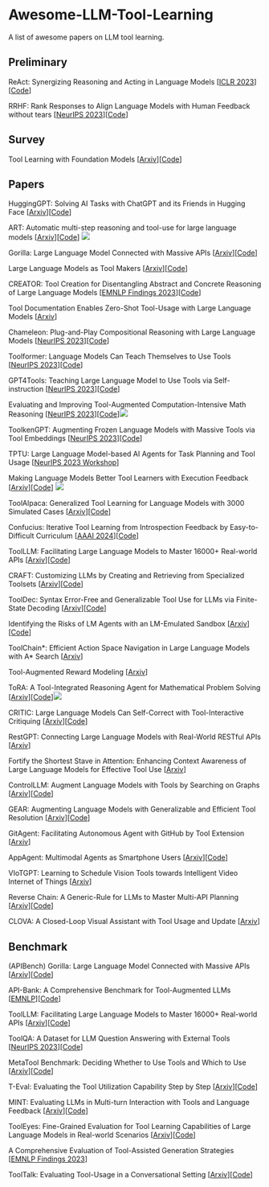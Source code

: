 # Awesome-LLM-Tool-Learning
A list of awesome papers on LLM tool learning.

## Preliminary
ReAct: Synergizing Reasoning and Acting in Language Models [[ICLR 2023](cmt3.research.microsoft.com/AAAI2024/Submission/MetaReviews/14045)][[Code](https://github.com/ysymyth/ReAct)]

RRHF: Rank Responses to Align Language Models with Human Feedback without tears [[NeurIPS 2023](https://arxiv.org/abs/2304.05302)][[Code](https://github.com/ganjinzero/rrhf)]
## Survey
Tool Learning with Foundation Models [[Arxiv](https://arxiv.org/abs/2304.08354)][[Code](https://github.com/openbmb/bmtools)]

## Papers
HuggingGPT: Solving AI Tasks with ChatGPT and its Friends in Hugging Face [[Arxiv](https://arxiv.org/abs/2303.17580)][[Code](https://github.com/microsoft/JARVIS)]

ART: Automatic multi-step reasoning and tool-use for large language models [[Arxiv](https://arxiv.org/abs/2303.09014)][[Code](https://github.com/guidance-ai/guidance)] ![](https://img.shields.io/badge/Math-green)

Gorilla: Large Language Model Connected with Massive APIs [[Arxiv](https://arxiv.org/abs/2305.15334)][[Code](https://github.com/ShishirPatil/gorilla)]

Large Language Models as Tool Makers [[Arxiv](https://arxiv.org/abs/2305.17126)][[Code](https://github.com/ctlllll/llm-toolmaker)]

CREATOR: Tool Creation for Disentangling Abstract and Concrete Reasoning of Large Language Models [[EMNLP Findings 2023](https://aclanthology.org/2023.findings-emnlp.462.pdf)][[Code](https://github.com/qiancheng0/creator)]

Tool Documentation Enables Zero-Shot Tool-Usage with Large Language Models [[Arxiv](https://arxiv.org/pdf/2308.00675.pdf)]

Chameleon: Plug-and-Play Compositional Reasoning with Large Language Models [[NeurIPS 2023](https://arxiv.org/abs/2304.09842)][[Code](https://github.com/lupantech/chameleon-llm)]

Toolformer: Language Models Can Teach Themselves to Use Tools [[NeurIPS 2023](https://arxiv.org/abs/2302.04761)][[Code](https://github.com/lucidrains/toolformer-pytorch)]

GPT4Tools: Teaching Large Language Model to Use Tools via Self-instruction [[NeurIPS 2023](https://arxiv.org/abs/2305.18752)][[Code](https://github.com/AILab-CVC/GPT4Tools)]

Evaluating and Improving Tool-Augmented Computation-Intensive Math Reasoning [[NeurIPS 2023](https://arxiv.org/abs/2306.02408)][[Code](https://github.com/rucaibox/carp)]![](https://img.shields.io/badge/Math-green)

ToolkenGPT: Augmenting Frozen Language Models with Massive Tools via Tool Embeddings [[NeurIPS 2023](https://arxiv.org/abs/2305.11554)][[Code](https://github.com/Ber666/ToolkenGPT)]

TPTU: Large Language Model-based AI Agents for Task Planning and Tool Usage [[NeurIPS 2023 Workshop](https://arxiv.org/abs/2308.03427)]

Making Language Models Better Tool Learners with Execution Feedback [[Arxiv](https://arxiv.org/abs/2305.13068)][[Code](https://github.com/zjunlp/trice)] ![](https://img.shields.io/badge/RL-orange)

ToolAlpaca: Generalized Tool Learning for Language Models with 3000 Simulated Cases [[Arxiv](https://arxiv.org/abs/2306.05301)][[Code](https://github.com/tangqiaoyu/ToolAlpaca)]

Confucius: Iterative Tool Learning from Introspection Feedback by Easy-to-Difficult Curriculum [[AAAI 2024](https://arxiv.org/abs/2308.14034)][[Code](https://github.com/shizhl/Confucius)]

ToolLLM: Facilitating Large Language Models to Master 16000+ Real-world APIs [[Arxiv](https://arxiv.org/pdf/2307.16789.pdf)][[Code](https://github.com/openbmb/toolbench)]

CRAFT: Customizing LLMs by Creating and Retrieving from Specialized Toolsets [[Arxiv](https://arxiv.org/abs/2309.17428)][[Code](https://github.com/lifan-yuan/craft)]

ToolDec: Syntax Error-Free and Generalizable Tool Use for LLMs via Finite-State Decoding [[Arxiv](https://arxiv.org/abs/2310.07075)][[Code](https://github.com/chenhongqiao/tooldec)]

Identifying the Risks of LM Agents with an LM-Emulated Sandbox [[Arxiv](https://arxiv.org/pdf/2309.15817.pdf)][[Code](https://github.com/ryoungj/ToolEmu)]

ToolChain*: Efficient Action Space Navigation in Large Language Models with A* Search [[Arxiv](https://arxiv.org/pdf/2310.13227v1.pdf)]

Tool-Augmented Reward Modeling [[Arxiv](https://arxiv.org/abs/2310.01045)]

ToRA: A Tool-Integrated Reasoning Agent for Mathematical Problem Solving [[Arxiv](https://arxiv.org/abs/2309.17452)][[Code](https://github.com/microsoft/ToRA)]![](https://img.shields.io/badge/Math-green)

CRITIC: Large Language Models Can Self-Correct with Tool-Interactive Critiquing [[Arxiv](https://arxiv.org/pdf/2305.11738.pdf)][[Code](https://github.com/microsoft/ProphetNet/tree/master/CRITIC)]

RestGPT: Connecting Large Language Models with Real-World RESTful APIs [[Arxiv](https://arxiv.org/abs/2306.06624)]

Fortify the Shortest Stave in Attention: Enhancing Context Awareness of Large Language Models for Effective Tool Use [[Arxiv](https://arxiv.org/abs/2312.04455)]

ControlLLM: Augment Language Models with Tools by Searching on Graphs [[Arxiv](https://arxiv.org/pdf/2310.17796.pdf)][[Code](https://github.com/opengvlab/controlllm)]

GEAR: Augmenting Language Models with Generalizable and Efficient Tool Resolution [[Arxiv](https://arxiv.org/abs/2307.08775)][[Code](https://github.com/yining610/gear)]

GitAgent: Facilitating Autonomous Agent with GitHub by Tool Extension [[Arxiv](https://arxiv.org/pdf/2312.17294.pdf)]

AppAgent: Multimodal Agents as Smartphone Users [[Arxiv](https://arxiv.org/abs/2312.13771)][[Code](https://github.com/mnotgod96/AppAgent?tab=readme-ov-file)]

VIoTGPT: Learning to Schedule Vision Tools towards Intelligent Video Internet of Things [[Arxiv](https://arxiv.org/abs/2312.00401)]

Reverse Chain: A Generic-Rule for LLMs to Master Multi-API Planning [[Arxiv](https://arxiv.org/pdf/2310.04474.pdf)][[Code](https://github.com/ASK-03/Reverse-Chain)]

CLOVA: A Closed-Loop Visual Assistant with Tool Usage and Update [[Arxiv](https://arxiv.org/abs/2312.10908)]



## Benchmark
(APIBench) Gorilla: Large Language Model Connected with Massive APIs [[Arxiv](https://arxiv.org/abs/2305.15334)][[Code](https://github.com/ShishirPatil/gorilla)]

API-Bank: A Comprehensive Benchmark for Tool-Augmented LLMs [[EMNLP](https://arxiv.org/abs/2304.08244)][[Code](https://github.com/AlibabaResearch/DAMO-ConvAI/tree/main/api-bank)]

ToolLLM: Facilitating Large Language Models to Master 16000+ Real-world APIs [[Arxiv](https://arxiv.org/pdf/2307.16789.pdf)][[Code](https://github.com/openbmb/toolbench)]

ToolQA: A Dataset for LLM Question Answering with External Tools [[NeurIPS 2023](https://arxiv.org/abs/2306.13304)][[Code](https://github.com/night-chen/toolqa)]

MetaTool Benchmark: Deciding Whether to Use Tools and Which to Use [[Arxiv](https://arxiv.org/abs/2310.03128)][[Code](https://github.com/howiehwong/metatool)]

T-Eval: Evaluating the Tool Utilization Capability Step by Step [[Arxiv](https://arxiv.org/pdf/2312.14033.pdf)][[Code](https://github.com/open-compass/T-Eval)]

MINT: Evaluating LLMs in Multi-turn Interaction with Tools and Language Feedback [[Arxiv](https://arxiv.org/abs/2309.10691)][[Code](https://github.com/xingyaoww/mint-bench)]

ToolEyes: Fine-Grained Evaluation for Tool Learning Capabilities of Large Language Models in Real-world Scenarios [[Arxiv](https://arxiv.org/abs/2401.00741)][[Code](https://github.com/junjie-ye/tooleyes)]

A Comprehensive Evaluation of Tool-Assisted Generation Strategies [[EMNLP Findings 2023](https://arxiv.org/abs/2310.10062)]

ToolTalk: Evaluating Tool-Usage in a Conversational Setting [[Arxiv](https://arxiv.org/abs/2311.10775)][[Code](https://github.com/microsoft/ToolTalk)]


